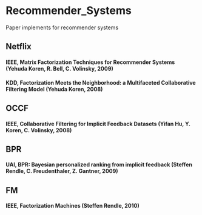 # Recommender_Systems
Paper implements for recommender systems
## Netflix
#### IEEE, Matrix Factorization Techniques for Recommender Systems (Yehuda Koren, R. Bell, C. Volinsky, 2009)
#### KDD, Factorization Meets the Neighborhood: a Multifaceted Collaborative Filtering Model (Yehuda Koren, 2008)
## OCCF
#### IEEE, Collaborative Filtering for Implicit Feedback Datasets (Yifan Hu, Y. Koren, C. Volinsky, 2008)
## BPR
#### UAI, BPR: Bayesian personalized ranking from implicit feedback (Steffen Rendle, C. Freudenthaler, Z. Gantner, 2009)
## FM
#### IEEE, Factorization Machines (Steffen Rendle, 2010)
